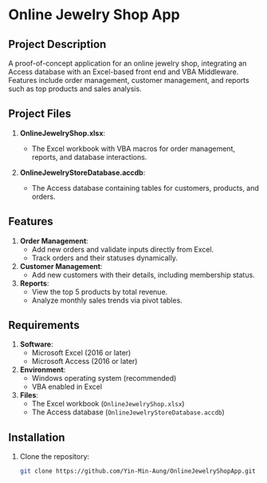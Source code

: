 # Online Jewelry Shop App

## Project Description
A proof-of-concept application for an online jewelry shop, integrating an Access database with an Excel-based front end and VBA Middleware. Features include order management, customer management, and reports such as top products and sales analysis.

## Project Files

1. **OnlineJewelryShop.xlsx**:
   - The Excel workbook with VBA macros for order management, reports, and database interactions.

2. **OnlineJewelryStoreDatabase.accdb**:
   - The Access database containing tables for customers, products, and orders.

## Features
1. **Order Management**:
   - Add new orders and validate inputs directly from Excel.
   - Track orders and their statuses dynamically.
2. **Customer Management**:
   - Add new customers with their details, including membership status.
3. **Reports**:
   - View the top 5 products by total revenue.
   - Analyze monthly sales trends via pivot tables.

## Requirements
1. **Software**:
   - Microsoft Excel (2016 or later)
   - Microsoft Access (2016 or later)
2. **Environment**:
   - Windows operating system (recommended)
   - VBA enabled in Excel
3. **Files**:
   - The Excel workbook (`OnlineJewelryShop.xlsx`)
   - The Access database (`OnlineJewelryStoreDatabase.accdb`)

## Installation
1. Clone the repository:
   ```bash
   git clone https://github.com/Yin-Min-Aung/OnlineJewelryShopApp.git

